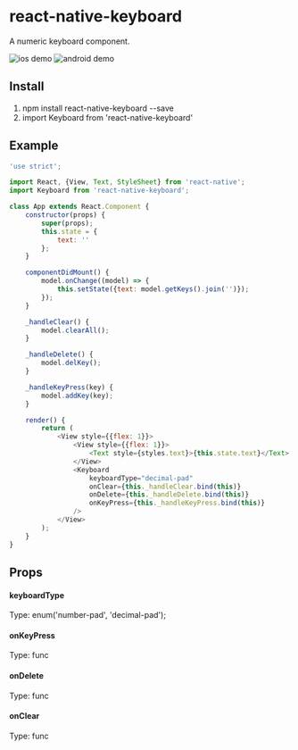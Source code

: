 # react-native-keyboard
A numeric keyboard component.

![ios demo](./doc/ios.png) ![android demo](./doc/android.png)

## Install
1. npm install react-native-keyboard --save
2. import Keyboard from 'react-native-keyboard'


## Example
```javascript
'use strict';

import React, {View, Text, StyleSheet} from 'react-native';
import Keyboard from 'react-native-keyboard';

class App extends React.Component {
    constructor(props) {
        super(props);
        this.state = {
            text: ''
        };
    }

    componentDidMount() {
        model.onChange((model) => {
            this.setState({text: model.getKeys().join('')});
        });
    }

    _handleClear() {
        model.clearAll();
    }

    _handleDelete() {
        model.delKey();
    }

    _handleKeyPress(key) {
        model.addKey(key);
    }

    render() {
        return (
            <View style={{flex: 1}}>
                <View style={{flex: 1}}>
                    <Text style={styles.text}>{this.state.text}</Text>
                </View>    
                <Keyboard 
                    keyboardType="decimal-pad"
                    onClear={this._handleClear.bind(this)}
                    onDelete={this._handleDelete.bind(this)}
                    onKeyPress={this._handleKeyPress.bind(this)}
                />
            </View>
        );
    }
}
```

## Props

#### keyboardType
Type: enum('number-pad', 'decimal-pad');

#### onKeyPress
Type: func


#### onDelete
Type: func


#### onClear
Type: func

